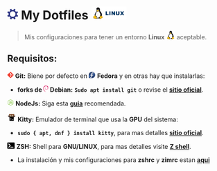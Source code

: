 # <img style="width: 25px" src="./assets/settings.png"> My Dotfiles <img style="height: 30px" src="./assets/linux-complete.png">

> Mis configuraciones para tener un entorno **Linux**
<img style="width:20px" src="./assets/linux-icon.png"> aceptable.

## Requisitos:

**<img style="width:15px" src="./assets/git-icon.png"> Git:** Biene por defecto en <img style="width: 15px" src="./assets/fedora-linux-icon.png"> **Fedora**
y en otras hay que instalarlas:
* **forks de <img style="height: 15px" src="./assets/debian-icon.png"> Debian:** <code>**Sudo apt install git**</code> o revise el [**sitio oficial**](https://git-scm.com/).

<img style="height:15px" src="./assets/nodejs-icon.png"> **NodeJs:** Siga esta [**guia**](./other-settings/node.md) recomendada.


<img style="height:20px" src="./assets/kitty.svg"> **Kitty:** Emulador de terminal que usa la **GPU** del sistema:
* <code>**sudo { apt, dnf } install kitty**</code>, para mas detalles [**sitio oficial**](https://sw.kovidgoyal.net/kitty/).

<img style="height:15px" src="./assets/shell-icon.png"> **ZSH:**
Shell para **GNU/LINUX**, para mas detalles visite [**Z shell**](https://zsh.sourceforge.io/).
* La instalación y mis configuraciones para **zshrc** y **zimrc** estan [**aqui**](./zsh/README.md)
